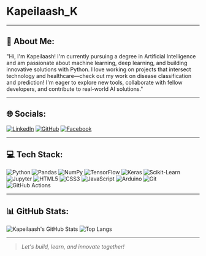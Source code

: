 # Kapeilaash_K

---

## 🐣 About Me:

"Hi, I'm Kapeilaash! I'm currently pursuing a degree in Artificial Intelligence and am passionate about machine learning, deep learning, and building innovative solutions with Python. I love working on projects that intersect technology and healthcare—check out my work on disease classification and prediction! I'm eager to explore new tools, collaborate with fellow developers, and contribute to real-world AI solutions."

---

## 🌐 Socials:

[![LinkedIn](https://img.shields.io/badge/LinkedIn-blue?logo=linkedin)](https://linkedin.com/in/kapeilaash-k)
[![GitHub](https://img.shields.io/badge/GitHub-181717?logo=github&logoColor=white)](https://github.com/Kapeilaash)
[![Facebook](https://img.shields.io/badge/Facebook-1877F2?logo=facebook&logoColor=white)](https://www.facebook.com/share/1CZ7kKjxpS/)


---

## 💻 Tech Stack:
                                                                                                                    
![Python](https://img.shields.io/badge/Python-3776AB?logo=python&logoColor=white)
![Pandas](https://img.shields.io/badge/Pandas-150458?logo=pandas&logoColor=white)
![NumPy](https://img.shields.io/badge/NumPy-013243?logo=numpy&logoColor=white)
![TensorFlow](https://img.shields.io/badge/TensorFlow-FF6F00?logo=tensorflow&logoColor=white)
![Keras](https://img.shields.io/badge/Keras-D00000?logo=keras&logoColor=white)
![Scikit-Learn](https://img.shields.io/badge/Scikit--Learn-F7931E?logo=scikitlearn&logoColor=white)
![Jupyter](https://img.shields.io/badge/Jupyter-F37626?logo=jupyter&logoColor=white)
![HTML5](https://img.shields.io/badge/HTML5-E34F26?logo=html5&logoColor=white)
![CSS3](https://img.shields.io/badge/CSS3-1572B6?logo=css3&logoColor=white)
![JavaScript](https://img.shields.io/badge/JavaScript-F7DF1E?logo=javascript&logoColor=black)
![Arduino](https://img.shields.io/badge/Arduino-00979D?logo=arduino&logoColor=white)
![Git](https://img.shields.io/badge/Git-F05032?logo=git&logoColor=white)
![GitHub Actions](https://img.shields.io/badge/GitHub_Actions-2088FF?logo=githubactions&logoColor=white)

---

## 📊 GitHub Stats:

![Kapeilaash's GitHub Stats](https://github-readme-stats.vercel.app/api?username=Kapeilaash&show_icons=true&theme=dark)
![Top Langs](https://github-readme-stats.vercel.app/api/top-langs/?username=Kapeilaash&layout=compact&theme=dark)

---

> *Let's build, learn, and innovate together!*

